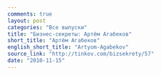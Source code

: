 ```yaml
---
comments: true
layout: post
categories: "Все выпуски"
title: "Бизнес-секреты: Артём Агабеков"
short_title: "Артём Агабеков"
english_short_title: "Artyom-Agabekov"
source_link: "http://tinkov.com/bizsekrety/57"
date: "2010-11-15"
---
```

